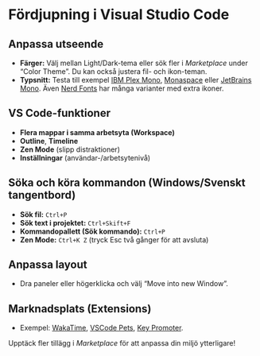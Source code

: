 # Fördjupning i Visual Studio Code

## Anpassa utseende

- **Färger:** Välj mellan Light/Dark-tema eller sök fler i _Marketplace_ under “Color Theme”. Du kan också justera fil- och ikon-teman.
- **Typsnitt:** Testa till exempel [IBM Plex Mono](https://fonts.google.com/specimen/IBM+Plex+Mono?query=ibm+plex+mono), [Monaspace](https://monaspace.githubnext.com/) eller [JetBrains Mono](https://www.jetbrains.com/lp/mono/). Även [Nerd Fonts](https://www.nerdfonts.com/font-downloads) har många varianter med extra ikoner.

## VS Code-funktioner

- **Flera mappar i samma arbetsyta (Workspace)**
- **Outline**, **Timeline**
- **Zen Mode** (slipp distraktioner)
- **Inställningar** (användar-/arbetsytenivå)

## Söka och köra kommandon (Windows/Svenskt tangentbord)

- **Sök fil:** `Ctrl+P`
- **Sök text i projektet:** `Ctrl+Skift+F`
- **Kommandopallett (Sök kommando):** `Ctrl+P`
- **Zen Mode:** `Ctrl+K Z` (tryck Esc två gånger för att avsluta)

## Anpassa layout

- Dra paneler eller högerklicka och välj “Move into new Window”.

## Marknadsplats (Extensions)

- Exempel: [WakaTime](https://marketplace.visualstudio.com/items?itemName=WakaTime.vscode-wakatime), [VSCode Pets](https://marketplace.visualstudio.com/items?itemName=tonybaloney.vscode-pets), [Key Promoter](https://marketplace.visualstudio.com/items?itemName=donebd.vscode-keypromoter).

Upptäck fler tillägg i _Marketplace_ för att anpassa din miljö ytterligare!
